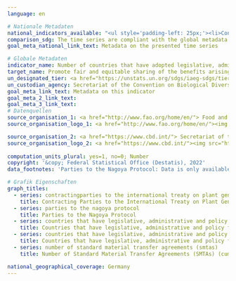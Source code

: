 ```yaml
---
language: en    

# Nationale Metadaten    
national_indicators_available: "<ul style='padding-left: 25px;'><li>Contracting Parties to the International Treaty on Plant Genetic Resources for Food and Agriculture</li> <li> Parties to the Nagoya Protocol</li> <li> Countries that have legislative, administrative and policy framework or measures reported through the Online Reporting System on Compliance  of the International Treaty on Plant Genetic Resources for Food and Agriculture</li> <li> Countries that have legislative, administrative and policy framework or measures reported to the Access and Benefit-Sharing Clearing-House</li> <li> Number of Standard Material Transfer Agreements (SMTAs)</li></ul>"    
comparison_sdg: The time series are compliant with the global metadata.    
goal_meta_national_link_text: Metadata on the presented time series    

# Globale Metadaten    
indicator_name: Number of countries that have adopted legislative, administrative and policy frameworks to ensure fair and equitable sharing of benefits    
target_name: Promote fair and equitable sharing of the benefits arising from the utilization of genetic resources and promote appropriate access to such resources, as internationally agreed    
un_designated_tier: <a href="https://unstats.un.org/sdgs/iaeg-sdgs/tier-classification/" title="Click here for more information on the UN tier classification."  target="_blank">Tier I</a>    
un_custodian_agency: Secretariat of the Convention on Biological Diversity (CBD-Secretariat)    
goal_meta_link_text: Metadata on this indicator    
goal_meta_2_link_text:     
goal_meta_3_link_text:         
# Datenquellen
source_organisation_1: <a href="http://www.fao.org/home/en/"> Food and Agriculture Organization of the United Nations (FAO) </a>
source_organisation_logo_1: <a href="http://www.fao.org/home/en/"><img src="https://g205sdgs.github.io/sdg-indicators/public/OrgImgEn/fao.png" alt="Logo fao" style="height:60px; width:148px"/></a>

source_organisation_2: <a href="https://www.cbd.int/"> Secretariat of the Convention on Biological Diversity </a>
source_organisation_logo_2: <a href="https://www.cbd.int/"><img src="https://g205sdgs.github.io/sdg-indicators/public/OrgImgEn/cbd.png" alt="Logo cbd" style="height:60px; width:148px"/></a>
    
computation_units_plural: yes=1, no=0; Number    
copyright: '&copy; Federal Statistical Office (Destatis), 2022'    
data_footnotes: 'Parties to the Nagoya Protocol: Data is only available from 2016.<br>• Countries that have legislative, administrative and policy framework or measures reported through the Online Reporting System on Compliance  of the International Treaty on Plant Genetic Resources for Food and Agriculture: The time series refers to the online reporting system. The framework and measures existed before. Data is only available from 2016.<br>• Number of Standard Material Transfer Agreements (SMTAs): Data is only available from 2012.'    

# Grafik Eigenschaften    
graph_titles:
  - series: contractingparties to the international treaty on plant genetic resources for food and agriculture
    title: Contracting Parties to the International Treaty on Plant Genetic Resources for Food and Agriculture
  - series: parties to the nagoya protocol
    title: Parties to the Nagoya Protocol
  - series: countries that have legislative, administrative and policy framework or measures reported through the online reporting system on compliance  of the international treaty on plant genetic resources for food and agriculture
    title: Countries that have legislative, administrative and policy framework or measures reported through the Online Reporting System on Compliance  of the International Treaty on Plant Genetic Resources for Food and Agriculture
  - series: countries that have legislative, administrative and policy framework or measures reported to the access and benefit-sharing clearing-house
    title: Countries that have legislative, administrative and policy framework or measures reported to the Access and Benefit-Sharing Clearing-House
  - series: number of standard material transfer agreements (smtas)
    title: Number of Standard Material Transfer Agreements (SMTAs) (cumulated values)    

national_geographical_coverage: Germany    
---
```


<span></span>